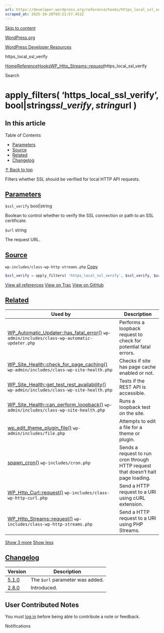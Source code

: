 ```yaml
---
url: https://developer.wordpress.org/reference/hooks/https_local_ssl_verify
scraped_at: 2025-10-20T03:21:57.451Z
---
```


[Skip to content](https://developer.wordpress.org/reference/hooks/https_local_ssl_verify/#wp--skip-link--target)

[WordPress.org](https://wordpress.org/)

[WordPress Developer Resources](https://developer.wordpress.org/)

https\_local\_ssl\_verify


[Home](https://developer.wordpress.org/)[Reference](https://developer.wordpress.org/reference/)[Hooks](https://developer.wordpress.org/reference/hooks/)[WP\_Http\_Streams::request](https://developer.wordpress.org/reference/classes/wp_http_streams/request/)https\_local\_ssl\_verify

Search

# apply\_filters( ‘https\_local\_ssl\_verify’, bool\|string$ssl\_verify, string$url )

## In this article

Table of Contents

- [Parameters](https://developer.wordpress.org/reference/hooks/https_local_ssl_verify/#parameters)
- [Source](https://developer.wordpress.org/reference/hooks/https_local_ssl_verify/#source)
- [Related](https://developer.wordpress.org/reference/hooks/https_local_ssl_verify/#related)
- [Changelog](https://developer.wordpress.org/reference/hooks/https_local_ssl_verify/#changelog)

[↑ Back to top](https://developer.wordpress.org/reference/hooks/https_local_ssl_verify/#wp--skip-link--target)

Filters whether SSL should be verified for local HTTP API requests.

## [Parameters](https://developer.wordpress.org/reference/hooks/https_local_ssl_verify/\#parameters)

`$ssl_verify` bool\|string

Boolean to control whether to verify the SSL connection or path to an SSL certificate.

`$url` string

The request URL.

## [Source](https://developer.wordpress.org/reference/hooks/https_local_ssl_verify/\#source)

`wp-includes/class-wp-http-streams.php`
[Copy](https://developer.wordpress.org/reference/hooks/https_local_ssl_verify/#)

```php
$ssl_verify = apply_filters( 'https_local_ssl_verify', $ssl_verify, $url );

```

[View all references](https://developer.wordpress.org/reference/files/wp-includes/class-wp-http-streams.php/) [View on Trac](https://core.trac.wordpress.org/browser/tags/6.8.3/src/wp-includes/class-wp-http-streams.php#L113) [View on GitHub](https://github.com/WordPress/wordpress-develop/blob/6.8.3/src/wp-includes/class-wp-http-streams.php#L113-L113)

## [Related](https://developer.wordpress.org/reference/hooks/https_local_ssl_verify/\#related)

| Used by | Description |
| --- | --- |
| [WP\_Automatic\_Updater::has\_fatal\_error()](https://developer.wordpress.org/reference/classes/wp_automatic_updater/has_fatal_error/) `wp-admin/includes/class-wp-automatic-updater.php` | Performs a loopback request to check for potential fatal errors. |
| [WP\_Site\_Health::check\_for\_page\_caching()](https://developer.wordpress.org/reference/classes/wp_site_health/check_for_page_caching/) `wp-admin/includes/class-wp-site-health.php` | Checks if site has page cache enabled or not. |
| [WP\_Site\_Health::get\_test\_rest\_availability()](https://developer.wordpress.org/reference/classes/wp_site_health/get_test_rest_availability/) `wp-admin/includes/class-wp-site-health.php` | Tests if the REST API is accessible. |
| [WP\_Site\_Health::can\_perform\_loopback()](https://developer.wordpress.org/reference/classes/wp_site_health/can_perform_loopback/) `wp-admin/includes/class-wp-site-health.php` | Runs a loopback test on the site. |
| [wp\_edit\_theme\_plugin\_file()](https://developer.wordpress.org/reference/functions/wp_edit_theme_plugin_file/) `wp-admin/includes/file.php` | Attempts to edit a file for a theme or plugin. |
| [spawn\_cron()](https://developer.wordpress.org/reference/functions/spawn_cron/) `wp-includes/cron.php` | Sends a request to run cron through HTTP request that doesn’t halt page loading. |
| [WP\_Http\_Curl::request()](https://developer.wordpress.org/reference/classes/wp_http_curl/request/) `wp-includes/class-wp-http-curl.php` | Send a HTTP request to a URI using cURL extension. |
| [WP\_Http\_Streams::request()](https://developer.wordpress.org/reference/classes/wp_http_streams/request/) `wp-includes/class-wp-http-streams.php` | Send a HTTP request to a URI using PHP Streams. |

[Show 3 more](https://developer.wordpress.org/reference/hooks/https_local_ssl_verify/#) [Show less](https://developer.wordpress.org/reference/hooks/https_local_ssl_verify/#)

## [Changelog](https://developer.wordpress.org/reference/hooks/https_local_ssl_verify/\#changelog)

| Version | Description |
| --- | --- |
| [5.1.0](https://developer.wordpress.org/reference/since/5.1.0/) | The `$url` parameter was added. |
| [2.8.0](https://developer.wordpress.org/reference/since/2.8.0/) | Introduced. |

## User Contributed Notes

You must [log in](https://login.wordpress.org/?redirect_to=https%3A%2F%2Fdeveloper.wordpress.org%2Freference%2Fhooks%2Fhttps_local_ssl_verify%2F) before being able to contribute a note or feedback.

Notifications